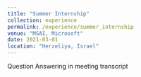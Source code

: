 ```yaml
---
title: "Summer Internship"
collection: experience
permalink: /experience/summer_internship
venue: "MSAI, Microsoft"
date: 2021-03-01
location: "Herzeliya, Israel"
---
```


Question Answering in meeting transcript
